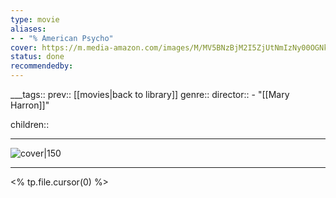 ```yaml
---
type: movie
aliases:
- - "% American Psycho"
cover: https://m.media-amazon.com/images/M/MV5BNzBjM2I5ZjUtNmIzNy00OGNkLWIwZDMtOTAwYWUwMzA2YjdlXkEyXkFqcGc@._V1_SX300.jpg
status: done
recommendedby:
---
```

___tags:: prev:: [[movies|back to library]]
genre::
director:: - "[[Mary Harron]]"
  
children::
___
![cover|150](https://m.media-amazon.com/images/M/MV5BNzBjM2I5ZjUtNmIzNy00OGNkLWIwZDMtOTAwYWUwMzA2YjdlXkEyXkFqcGc@._V1_SX300.jpg)
___
<% tp.file.cursor(0) %>
